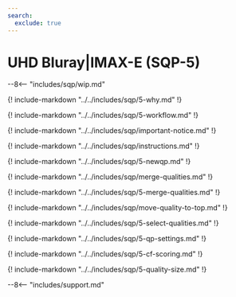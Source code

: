 ```yaml
---
search:
  exclude: true
---
```


# UHD Bluray|IMAX-E (SQP-5)

<meta name="robots" content="noindex, noarchive, nofollow" />

--8<-- "includes/sqp/wip.md"

{! include-markdown "../../includes/sqp/5-why.md" !}

{! include-markdown "../../includes/sqp/5-workflow.md" !}

{! include-markdown "../../includes/sqp/important-notice.md" !}

{! include-markdown "../../includes/sqp/instructions.md" !}

{! include-markdown "../../includes/sqp/5-newqp.md" !}

{! include-markdown "../../includes/sqp/merge-qualities.md" !}

{! include-markdown "../../includes/sqp/5-merge-qualities.md" !}

{! include-markdown "../../includes/sqp/move-quality-to-top.md" !}

{! include-markdown "../../includes/sqp/5-select-qualities.md" !}

{! include-markdown "../../includes/sqp/5-qp-settings.md" !}

{! include-markdown "../../includes/sqp/5-cf-scoring.md" !}

{! include-markdown "../../includes/sqp/5-quality-size.md" !}

--8<-- "includes/support.md"
